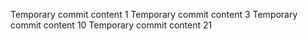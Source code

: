 Temporary commit content 1
Temporary commit content 3
Temporary commit content 10
Temporary commit content 21

